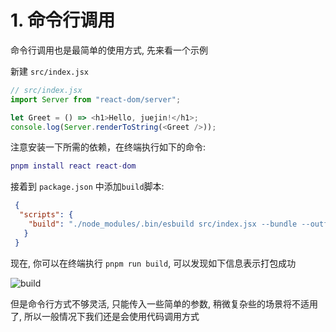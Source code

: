 # 1. 命令行调用

命令行调用也是最简单的使用方式, 先来看一个示例

新建 `src/index.jsx`

```ts
// src/index.jsx
import Server from "react-dom/server";

let Greet = () => <h1>Hello, juejin!</h1>;
console.log(Server.renderToString(<Greet />));
```

注意安装一下所需的依赖，在终端执行如下的命令:

```m
pnpm install react react-dom
```

接着到 `package.json` 中添加`build`脚本:

```json
 {
  "scripts": {
    "build": "./node_modules/.bin/esbuild src/index.jsx --bundle --outfile=dist/out.js"
   }
 }
```

现在, 你可以在终端执行 `pnpm run build`, 可以发现如下信息表示打包成功

![build](https://phsdevoss.eheren.com/pcloud/phs3.0/test/Snipaste_2023-04-07_13-39-21.jpg)

但是命令行方式不够灵活, 只能传入一些简单的参数, 稍微复杂些的场景将不适用了, 所以一般情况下我们还是会使用代码调用方式

